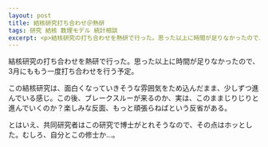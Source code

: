 ```yaml
---
layout: post
title: 結核研究打ち合わせ＠熱研
tags: 研究 結核 数理モデル 統計相談
excerpt: <p>結核研究の打ち合わせを熱研で行った。思った以上に時間が足りなかったので、3月にももう一度打ち合わせを行う予定。</p>
---
```


結核研究の打ち合わせを熱研で行った。思った以上に時間が足りなかったので、3月にももう一度打ち合わせを行う予定。

この結核研究は、面白くなっていきそうな雰囲気をため込んだまま、少しずつ進んでいる感じ。この後、ブレークスルーが来るのか、実は、このままじりじりと進んでいくのか？楽しみな反面、もっと頑張らねばという反省がある。

とはいえ、共同研究者はこの研究で博士がとれそうなので、その点はホッとした。むしろ、自分とこの修士か…。
